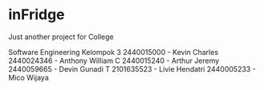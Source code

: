 # inFridge
Just another project for College

Software Engineering Kelompok 3
2440015000 - Kevin Charles
2440024346 - Anthony William C
2440015240 - Arthur Jeremy
2440059665 - Devin Gunadi T
2101635523 - Livie Hendatri
2440005233 - Mico Wijaya
